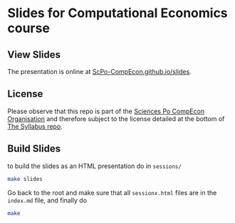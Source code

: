 # Slides for Computational Economics course


## View Slides

The presentation is online at [ScPo-CompEcon.github.io/slides](https://ScPo-CompEcon.github.io/slides).

## License

Please observe that this repo is part of the [Sciences Po CompEcon Organisation](https://github.com/ScPo-CompEcon) and therefore subject to the license detailed at the bottom of [The Syllabus repo](https://github.com/ScPo-CompEcon/Syllabus).

## Build Slides

to build the slides as an HTML presentation do in `sessions/`

```bash
make slides
```

Go back to the root and make sure that all `sessionx.html` files are in the `index.md` file, and finally do 

```bash
make 
```

